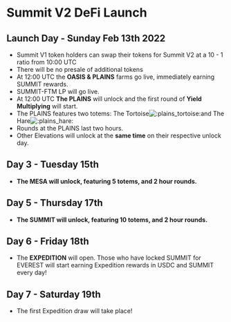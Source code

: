 # Summit V2 DeFi Launch

## Launch Day - Sunday Feb 13th 2022

* Summit V1 token holders can swap their tokens for Summit V2 at a 10 - 1 ratio from 10:00 UTC
* There will be no presale of additional tokens
* At 12:00 UTC the **OASIS & PLAINS** farms go live, immediately earning SUMMIT rewards.
* SUMMIT-FTM LP will go live.
* At 12:00 UTC **The PLAINS** will unlock and the first round of **Yield Multiplying** will start.
* The PLAINS features two totems: The Tortoise![:plains\_tortoise:](https://cdn.discordapp.com/emojis/889257298197901342.png?size=96)and The Hare![:plains\_hare:](https://cdn.discordapp.com/emojis/889257298403405895.png?size=96)
* Rounds at the PLAINS last two hours.
* Other Elevations will unlock at the **same time** on their respective unlock day.

## Day 3 - Tuesday 15th

* **The MESA will unlock, featuring 5 totems, and 2 hour rounds.**

## Day 5 - Thursday 17th

* **The SUMMIT will unlock, featuring 10 totems, and 2 hour rounds.**

## Day 6 - Friday 18th

* The **EXPEDITION** will open.  Those who have locked SUMMIT for EVEREST will start earning Expedition rewards in USDC and SUMMIT every day!&#x20;

## Day 7 - Saturday 19th

* The first Expedition draw will take place!

